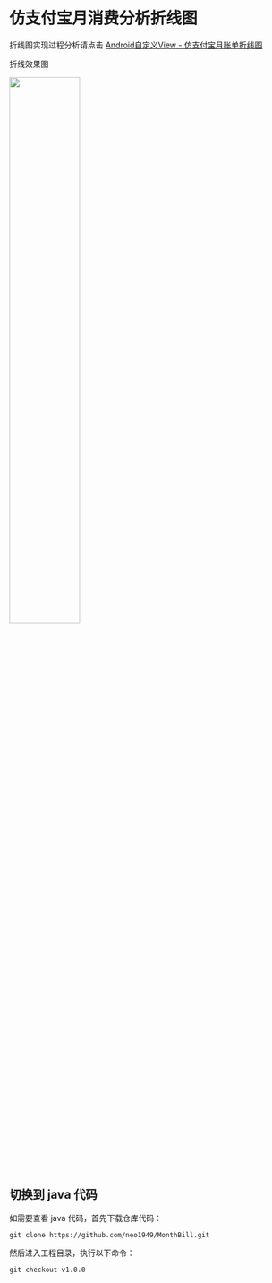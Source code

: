 # 仿支付宝月消费分析折线图

折线图实现过程分析请点击 [Android自定义View - 仿支付宝月账单折线图](http://www.jianshu.com/p/6b5383c9a186)

折线效果图

<img src="https://github.com/IvanRich/MonthBill/blob/master/image/S70615-172233.jpg" width="50%"/>

## 切换到 java 代码
如需要查看 java 代码，首先下载仓库代码：
```
git clone https://github.com/neo1949/MonthBill.git
```

然后进入工程目录，执行以下命令：
```
git checkout v1.0.0
```
